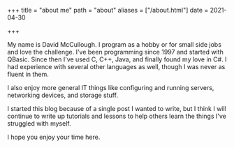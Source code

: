 +++
title = "about me"
path = "about"
aliases = ["/about.html"]
date = 2021-04-30

+++

My name is David McCullough. I program as a hobby or for small side jobs and love the challenge. I've been programming since 1997 and started with QBasic. Since then I've used C, C++, Java, and finally found my love in C#. I had experience with several other languages as well, though I was never as fluent in them.

I also enjoy more general IT things like configuring and running servers, networking devices, and storage stuff.

I started this blog because of a single post I wanted to write, but I think I will continue to write up tutorials and lessons to help others learn the things I've struggled with myself.

I hope you enjoy your time here.
